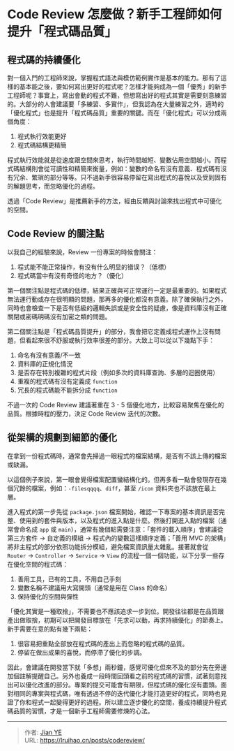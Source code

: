 # Code Review 怎麼做？新手工程師如何提升「程式碼品質」


## 程式碼的持續優化

對一個入門的工程師來說，掌握程式語法與模仿範例實作是基本的能力。那有了這樣的基本能之後，要如何寫出更好的程式呢？怎樣才能夠成為一個「優秀」的新手工程師呢？事實上，寫出會動的程式不難，但想寫出好的程式其實是需要刻意練習的。大部分的人會建議要「多練習、多實作」，但我認為在大量練習之外，適時的「優化程式」也是提升「程式碼品質」重要的關鍵。而在「優化程式」可以分成兩個角度：

1. 程式執行效能更好
2. 程式碼結構更精簡

程式執行效能就是從速度跟空間來思考，執行時間越短、變數佔用空間越小。而程式碼結構則會從可讀性和精簡來衡量，例如：變數的命名有沒有意義、程式碼有沒有冗余、繁瑣的部分等等。只不過新手很容易停留在寫出程式的喜悅以及受到固有的解題思考，而忽略優化的過程。

透過「Code Review」是推薦新手的方法，經由反饋與討論來找出程式中可優化的空間。

## Code Review 的關注點

以我自己的經驗來說，Review 一份專案的時候會關注：

1. 程式能不能正常操作，有没有什么明显的错误？（低標）
2. 程式碼當中有沒有奇怪的地方？（優化）

第一個關注點是程式碼的低標，結果正確與可正常運行一定是最重要的。如果程式無法運行動或存在很明顯的問題，那再多的優化都沒有意義。除了確保執行之外，同時也會檢查一下是否有低級的邏輯失誤或是安全性的疑慮，像是資料庫沒有正確關閉或密碼明碼沒有加密之類的問題。

第二個關注點是「程式碼品質提升」的部分，我會把它定義成程式運作上沒有問題，但看起來很不舒服或執行效率很差的部分。大致上可以從以下幾點下手：

1. 命名有沒有意義/不一致
2. 資料庫的正規化情況
3. 是否存在特別複雜的程式片段（例如多次的資料庫查詢、多層的迴圈使用）
4. 重複的程式碼有沒有定義成 `function`
5. 冗長的程式碼能不能拆分成 `function`

不過一次的 Code Review 建議著重在 3 - 5 個優化地方，比較容易聚焦在優化的品質。根據時程的壓力，決定 Code Review 迭代的次數。

## 從架構的規劃到細節的優化

在拿到一份程式碼時，通常會先掃過一眼程式的檔案結構，是否有不該上傳的檔案或缺漏。

以這個例子來說，第一眼會覺得檔案配置蠻結構化的。但再多看一點會發現存在幾個冗餘的檔案，例如：`-filesqqqq`、`diff`，甚至 `/icon` 資料夾也不該放在最上層。

進入程式的第一步先從 `package.json` 檔案開始，確認一下專案的基本資訊是否完整、使用到的套件與版本，以及程式的進入點是什麼。然後打開進入點的檔案（通常會命名成 `app` 或 `main`），通常有幾個點需要注意：「套件的載入順序」會建議從第三方套件 → 自定義的模組 → 程式內的變數這樣順序定義；「善用 MVC 的架構」將非主程式的部分依照功能拆分模組，避免檔案資訊量太雜亂。接著就會從 `Router` → `Controller` → `Service` → `View` 的流程一個一個功能，以下分享一些存在優化空間的程式碼：

1. 善用工具，已有的工具，不用自己手刻
2. 變數名稱不建議用大寫開頭（通常是用在 Class 的命名）
3. 保持優化的空間與彈性

「優化其實是一種取捨」，不需要也不應該追求一步到位。開發往往都是在品質跟產出做取捨，初期可以把開發目標放在「先求可以動，再求持續優化」的節奏上。新手需要在意的點有幾下兩點：

1. 很容易把重點全部放在程式碼的產出上而忽略的程式碼的品質。
2. 停留在做出成果的喜悅，而停滯了優化的步調。

因此，會建議在開發當下就「多想」兩秒鐘，感覺可優化但來不及的部分先在旁邊加個註解提醒自己。另外也養成一段時間回頭看之前的程式碼的習慣，試著刻意找出可以優化改進的部分。專案的提交可能會有期限，但程式碼的優化沒有盡頭。面對相同的專案與程式碼，唯有透過不停的迭代優化才能打造更好的程式，同時也見證了你和程式一起變得更好的過程。所以建立逐步優化的空間，養成持續提升程式碼品質的習慣，才是一個新手工程師需要修煉的心法。


---

> 作者: [Jian YE](https://github.com/jianye0428)  
> URL: https://lruihao.cn/posts/codereview/  

